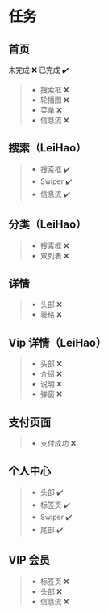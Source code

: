 # 任务

## 首页

未完成 ❌ 已完成 ✔️

> -   搜索框 ❌
> -   轮播图 ❌
> -   菜单 ❌
> -   信息流 ❌

## 搜索（LeiHao）

> -   搜索框 ✔️
> -   Swiper ✔️
> -   信息流 ✔️

## 分类（LeiHao）

> -   搜索框 ❌
> -   双列表 ❌

## 详情

> -   头部 ❌
> -   表格 ❌

## Vip 详情（LeiHao）

> -   头部 ❌
> -   介绍 ❌
> -   说明 ❌
> -   弹窗 ❌

## 支付页面

> -   支付成功 ❌

## 个人中心

> -   头部 ✔️
> -   标签页 ✔️
> -   Swiper ✔️
> -   尾部 ✔️

## VIP 会员

> -   标签页 ❌
> -   头部 ❌
> -   信息流 ❌
